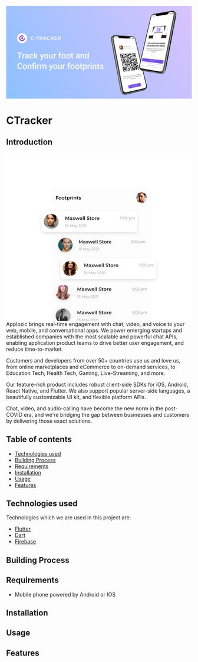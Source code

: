 ![alt text](https://github.com/sreemikil/testing/blob/main/Image%20assets/imgban.jpg)
# CTracker
## Introduction         

<img align="right" src="https://github.com/sreemikil/testing/blob/f0554f6b2cb13e40bba1cf8544e060be210eb02d/Image%20assets/introimg.png?1" />


Applozic brings real-time engagement with chat, video, and voice to your web,
mobile, and conversational apps. We power emerging startups and established
companies with the most scalable and powerful chat APIs, enabling application
product teams to drive better user engagement, and reduce time-to-market.

Customers and developers from over 50+ countries use us and love us, from online
marketplaces and eCommerce to on-demand services, to Education Tech, Health
Tech, Gaming, Live-Streaming, and more.

Our feature-rich product includes robust client-side SDKs for iOS, Android, React
Native, and Flutter. We also support popular server-side languages, a beautifully
customizable UI kit, and flexible platform APIs.

Chat, video, and audio-calling have become the new norm in the post-COVID era,
and we're bridging the gap between businesses and customers by delivering those
exact solutions.
## Table of contents
* [Technologies used](#Technologiesused)
* [Building Process](#BuildingProcess)
* [Requirements](#Requirements)
* [Installation](#Installation)
* [Usage](#Usage)
* [Features](#Features)
<a name="Technologiesused"></a>
## Technologies used
Technologies which we are used in this project are:
- [Flutter](https://flutter.dev/)
- [Dart](https://dart.dev/)
- [Firebase](https://firebase.google.com/)
<a name="BuildingProcess"></a>
## Building Process
## Requirements
- Mobile phone powered by Android or IOS
## Installation
## Usage
## Features

